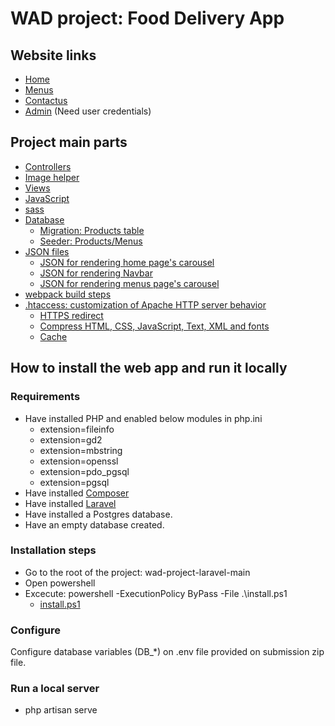 # WAD project: Food Delivery App
## Website links
 - [Home](https://wad-project-laravel.herokuapp.com/)
 - [Menus](https://wad-project-laravel.herokuapp.com/productsClient)
 - [Contactus](https://wad-project-laravel.herokuapp.com/contactus)
 - [Admin](https://wad-project-laravel.herokuapp.com/products) (Need user credentials)
## Project main parts
- [Controllers](https://github.com/herreramaxi/wad-project-laravel/tree/main/app/Http/Controllers)
- [Image helper](https://github.com/herreramaxi/wad-project-laravel/blob/main/app/Helpers/ImageHelper.php)
- [Views](https://github.com/herreramaxi/wad-project-laravel/tree/main/resources/views)
- [JavaScript](https://github.com/herreramaxi/wad-project-laravel/tree/main/resources/js)
- [sass](https://github.com/herreramaxi/wad-project-laravel/tree/main/resources/sass)
- [Database](https://github.com/herreramaxi/wad-project-laravel/blob/main/database)
  * [Migration: Products table](https://github.com/herreramaxi/wad-project-laravel/blob/main/database/migrations/2020_11_27_183856_create_products_table.php)
  * [Seeder: Products/Menus](https://github.com/herreramaxi/wad-project-laravel/blob/main/database/seeders/ProductsTableSeeder.php)
 - [JSON files](https://github.com/herreramaxi/wad-project-laravel/tree/main/public/json)
   * [JSON for rendering home page's carousel](https://github.com/herreramaxi/wad-project-laravel/blob/main/public/json/home-content.json)
   * [JSON for rendering Navbar](https://github.com/herreramaxi/wad-project-laravel/blob/main/public/json/navData.json)
   * [JSON for rendering menus page's carousel](https://github.com/herreramaxi/wad-project-laravel/blob/main/public/json/recommendedMenus.json)
- [webpack build steps](https://github.com/herreramaxi/wad-project-laravel/blob/main/webpack.mix.js)
- [.htaccess: customization of Apache HTTP server behavior](https://github.com/herreramaxi/wad-project-laravel/blob/main/public/.htaccess)
  * [HTTPS redirect](https://github.com/herreramaxi/wad-project-laravel/blob/main/public/.htaccess#L23)
  * [Compress HTML, CSS, JavaScript, Text, XML and fonts](https://github.com/herreramaxi/wad-project-laravel/blob/main/public/.htaccess#L28)
  * [Cache](https://github.com/herreramaxi/wad-project-laravel/blob/main/public/.htaccess#L59)

## How to install the web app and run it locally 
### Requirements
* Have installed PHP and enabled below modules in php.ini
    * extension=fileinfo
    * extension=gd2
    * extension=mbstring
    * extension=openssl
    * extension=pdo_pgsql
    * extension=pgsql
 * Have installed [Composer](https://laravel.com/docs/4.2#install-composer)
 * Have installed [Laravel](https://laravel.com/docs/4.2#install-laravel)
 * Have installed a Postgres database.
 * Have an empty database created.
### Installation steps  
 * Go to the root of the project: wad-project-laravel-main
 * Open powershell
 * Excecute: powershell -ExecutionPolicy ByPass -File .\install.ps1
   * [install.ps1](https://github.com/herreramaxi/wad-project-laravel/blob/main/install.ps1)
### Configure
Configure database variables (DB_*) on .env file provided on submission zip file. 
### Run a local server
 * php artisan serve
 
